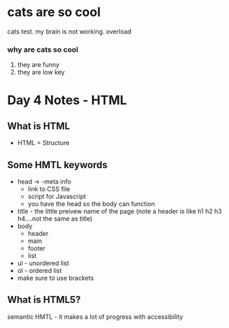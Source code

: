 # cats are so cool
cats test. my brain is not working. overload

### why are cats so cool
1. they are funny
1. they are low key

# Day 4 Notes - HTML

## What is HTML
- HTML = Structure

## Some HMTL keywords
- head -> -meta info
    - link to CSS file
    - script for Javascript
    - you have the head so the body can function
- title - the little preivew name of the page (note a header is like h1 h2 h3 h4....not the same as title)
- body
    - header
    - main
    - footer
    - list
- ul - unordered list
- ol - ordered list
- make sure to use brackets

## What is HTML5?
semantic HMTL - it makes a lot of progress with accessibility
